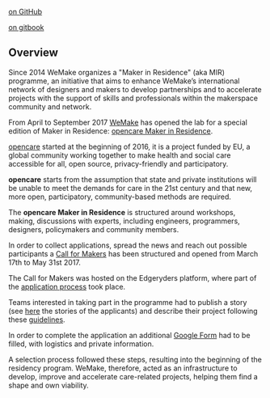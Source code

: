 [on GitHub](https://github.com/WeMakecc/MakerAccelerationProgram_v0_2)

[on gitbook](https://www.gitbook.com/book/wemakecc/makeraccelerationprogram_v0_2)


## Overview

Since 2014 WeMake organizes a "Maker in Residence" (aka MIR) programme, an initiative that aims to enhance WeMake’s international network of designers and makers to develop partnerships and to accelerate projects with the support of skills and professionals within the makerspace community and network.

From April to September 2017 [WeMake](http://wemake.cc/) has opened the lab for a special edition of Maker in Residence: [opencare Maker in Residence](http://wemake.cc/opencare/maker-in-residence/).

[opencare](http://opencare.cc) started at the beginning of 2016, it is a project funded by EU, a global community working together to make health and social care accessible for all, open source, privacy-friendly and participatory.

**opencare** starts from the assumption that state and private institutions will be unable to meet the demands for care in the 21st century and that new, more open, participatory, community-based methods are required.

The **opencare Maker in Residence** is structured around workshops, making, discussions with experts, including engineers, programmers, designers, policymakers and community members.

In order to collect applications, spread the news and reach out possible participants a [Call for Makers](https://edgeryders.eu/t/maker-in-residence-program/6165) has been structured and opened from March 17th to May 31st 2017.

The Call for Makers was hosted on the Edgeryders platform, where part of the [application process](https://edgeryders.eu/t/maker-in-residence-program/6165) took place.

Teams interested in taking part in the programme had to publish a story (see [here](https://edgeryders.eu/c/opencare/maker-in-residence) the stories of the applicants) and describe their project following these [guidelines](https://edgeryders.eu/t/about-the-maker-in-residence-at-wemake-category/53).

In order to complete the application an additional [Google Form](https://docs.google.com/forms/d/e/1FAIpQLSegOVLtcEd9eGMryRlHRwKqP_mSnZkz5YhyjmQ-nTGAQQLRjw/viewform?usp=sf_link) had to be filled, with logistics and private information.

A selection process followed these steps, resulting into the beginning of the residency program. WeMake, therefore, acted as an infrastructure to develop, improve and accelerate care-related projects, helping them find a shape and own viability.
